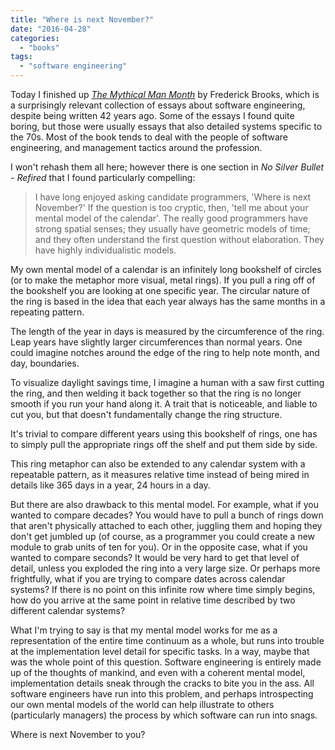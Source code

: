 ```yaml
---
title: "Where is next November?"
date: "2016-04-28"
categories: 
  - "books"
tags:
  - "software engineering"
---
```


Today I finished up _[The Mythical Man Month](http://amzn.to/1rl5Wpm)_ by Frederick Brooks, which is a surprisingly relevant collection of essays about software engineering, despite being written 42 years ago. Some of the essays I found quite boring, but those were usually essays that also detailed systems specific to the 70s. Most of the book tends to deal with the people of software engineering, and management tactics around the profession.

I won't rehash them all here; however there is one section in _No Silver Bullet - Refired_ that I found particularly compelling:

> I have long enjoyed asking candidate programmers, 'Where is next November?' If the question is too cryptic, then, 'tell me about your mental model of the calendar'. The really good programmers have strong spatial senses; they usually have geometric models of time; and they often understand the first question without elaboration. They have highly individualistic models.

My own mental model of a calendar is an infinitely long bookshelf of circles (or to make the metaphor more visual, metal rings). If you pull a ring off of the bookshelf you are looking at one specific year. The circular nature of the ring is based in the idea that each year always has the same months in a repeating pattern.

The length of the year in days is measured by the circumference of the ring. Leap years have slightly larger circumferences than normal years. One could imagine notches around the edge of the ring to help note month, and day, boundaries.

To visualize daylight savings time, I imagine a human with a saw first cutting the ring, and then welding it back together so that the ring is no longer smooth if you run your hand along it. A trait that is noticeable, and liable to cut you, but that doesn't fundamentally change the ring structure.

It's trivial to compare different years using this bookshelf of rings, one has to simply pull the appropriate rings off the shelf and put them side by side.

This ring metaphor can also be extended to any calendar system with a repeatable pattern, as it measures relative time instead of being mired in details like 365 days in a year, 24 hours in a day.

But there are also drawback to this mental model. For example, what if you wanted to compare decades? You would have to pull a bunch of rings down that aren't physically attached to each other, juggling them and hoping they don't get jumbled up (of course, as a programmer you could create a new module to grab units of ten for you). Or in the opposite case, what if you wanted to compare seconds? It would be very hard to get that level of detail, unless you exploded the ring into a very large size. Or perhaps more frightfully, what if you are trying to compare dates across calendar systems? If there is no point on this infinite row where time simply begins, how do you arrive at the same point in relative time described by two different calendar systems?

What I'm trying to say is that my mental model works for me as a representation of the entire time continuum as a whole, but runs into trouble at the implementation level detail for specific tasks. In a way, maybe that was the whole point of this question. Software engineering is entirely made up of the thoughts of mankind, and even with a coherent mental model, implementation details sneak through the cracks to bite you in the ass. All software engineers have run into this problem, and perhaps introspecting our own mental models of the world can help illustrate to others (particularly managers) the process by which software can run into snags.

Where is next November to you?
